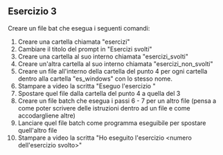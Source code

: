 ## Esercizio 3

Creare un file bat che esegua i seguenti comandi:
1. Creare una cartella chiamata "esercizi"
2. Cambiare il titolo del prompt in "Esercizi svolti"
3. Creare una cartella al suo interno chiamata "esercizi_svolti"
4. Creare un'altra cartella al suo interno chiamata "esercizi_non_svolti"
5. Creare un file all'interno della cartella del punto 4 per ogni cartella dentro alla cartella "es_windows" con lo stesso nome.
6. Stampare a video la scritta "Eseguo l'esercizio <scegli un numero>"
7. Spostare quel file dalla cartella del punto 4 a quella del 3
8. Creare un file batch che esegua i passi 6 - 7 per un altro file (pensa a come poter scrivere delle istruzioni dentro ad un file e come accodargliene altre)
9. Lanciare quel file batch come programma eseguibile per spostare quell'altro file
10. Stampare a video la scritta "Ho eseguito l'esercizio <numero dell'esercizio svolto>"